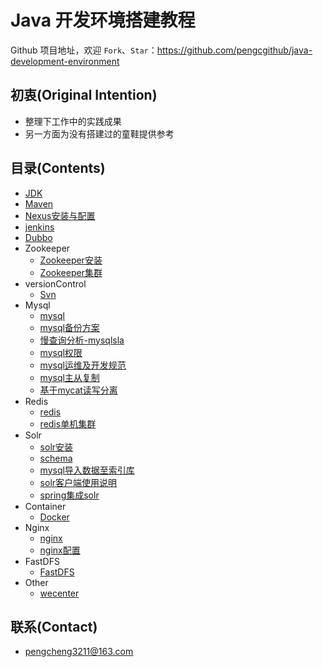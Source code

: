 # Java 开发环境搭建教程

Github 项目地址，欢迎 `Fork`、`Star`：<https://github.com/pengcgithub/java-development-environment>

## 初衷(Original Intention)

- 整理下工作中的实践成果
- 另一方面为没有搭建过的童鞋提供参考

## 目录(Contents)

- [JDK](jdk.md)
- [Maven](maven.md)
- [Nexus安装与配置](nexus.md)
- [jenkins](jenkins.md)
- [Dubbo](dubbo.md)
- Zookeeper
	- [Zookeeper安装](zookeeper/zookeeper.md)
	- [Zookeeper集群](zookeeper/zookeeper集群.md)
- versionControl
	- [Svn](svn.md)
- Mysql
	- [mysql](mysql/mysql安装.md)
	- [mysql备份方案](mysql/mysql备份.md)
	- [慢查询分析-mysqlsla](mysql/mysqlsla.md)
	- [mysql权限](mysql/mysql权限.md)
	- [mysql运维及开发规范](mysql/mysql运维及开发规范.md)
	- [mysql主从复制](mysql/mysql主从复制.md)
	- [基于mycat读写分离](mysql/mycat.md)
- Redis
	- [redis](redis/redis安装.md)
	- [redis单机集群](redis/redis单机集群.md)
- Solr
	- [solr安装](solr/solr安装.md)
	- [schema](solr/schema.md)
	- [mysql导入数据至索引库](solr/数据导入.md)
	- [solr客户端使用说明](solr/solr客户端.md)
	- [spring集成solr](solr/spring集成solr.md)
- Container
	- [Docker](docker/docker安装.md)
- Nginx
	- [nginx](nginx/nginx.md)
	- [nginx配置](nginx/nginx配置.md)
- FastDFS
	- [FastDFS](fastDFS/fastdfs.md)
- Other
	- [wecenter](wecenter.md)

## 联系(Contact)

- [pengcheng3211@163.com](https://github.com/pengcgithub)
